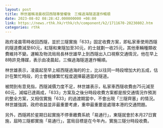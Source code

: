 ```yaml
---
layout: post
title: 林世雄稱凌晨收回西隧專營權後　三條過海隧道運作暢順
date: 2023-08-02 08:28:42.000000000 +08:00
link: https://news.rthk.hk/rthk/ch/component/k2/1711670-20230802.htm
categories: rthk
---
```


政府凌晨零時收回西隧，並於三隧實施「633」固定收費方案，即私家車使用西隧的隧道費減至60元，紅隧和東隧加至30元，的士就劃一收25元，其他車輛種類收費維持不變。運輸及物流局局長林世雄早上到西隧出入口視察交通情況，他在早上8時許見傳媒，表示由凌晨起，三條過海隧道運作暢順。

林世雄表示，凌晨起至早上經西隧過海的的士，比以往同一時段增加大約五成，估計在繁忙時段，的士會根據繁忙程度選擇最適當的隧道。

被問到有意見指，西隧減價力度不足，林世雄表示，私家車西隧收費由75元減至60元，減幅已達兩成，「633」方案及之後分時段收費方案都是按交通情況作預測的整全方案，又相信實施「633」的過渡期當中，不會出現「三隧齊塞」的情況。林世雄強調，政府收益並非最重要考慮，重申最重要是處理本港的交通問題。

另外，西隧將於星期日起實施不停車繳費系統「易通行」，東隧就會於本月27日實施，屆時三隧都實施「易通行」，當局目標是在今年內，實施三隧分時段收費。　
